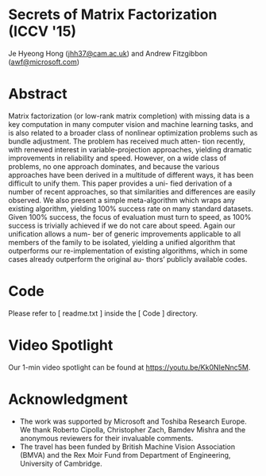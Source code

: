 # Secrets of Matrix Factorization (ICCV '15)
Je Hyeong Hong (jhh37@cam.ac.uk) and Andrew Fitzgibbon (awf@microsoft.com)

# Abstract
Matrix factorization (or low-rank matrix completion) with missing data is a key computation in many computer vision and machine learning tasks, and is also related to a broader class of nonlinear optimization problems such as bundle adjustment. The problem has received much atten- tion recently, with renewed interest in variable-projection approaches, yielding dramatic improvements in reliability and speed. However, on a wide class of problems, no one approach dominates, and because the various approaches have been derived in a multitude of different ways, it has been difficult to unify them. This paper provides a uni- fied derivation of a number of recent approaches, so that similarities and differences are easily observed. We also present a simple meta-algorithm which wraps any existing algorithm, yielding 100% success rate on many standard datasets. Given 100% success, the focus of evaluation must turn to speed, as 100% success is trivially achieved if we do not care about speed. Again our unification allows a num- ber of generic improvements applicable to all members of the family to be isolated, yielding a unified algorithm that outperforms our re-implementation of existing algorithms, which in some cases already outperform the original au- thors’ publicly available codes.

# Code
Please refer to [ readme.txt ] inside the [ Code ] directory.

# Video Spotlight
Our 1-min video spotlight can be found at https://youtu.be/Kk0NIeNnc5M.

# Acknowledgment
- The work was supported by Microsoft and Toshiba Research Europe. We thank Roberto Cipolla, Christopher Zach, Bamdev Mishra and the anonymous reviewers for their invaluable comments.
- The travel has been funded by British Machine Vision Association (BMVA) and the Rex Moir Fund from Department of Engineering, University of Cambridge.
